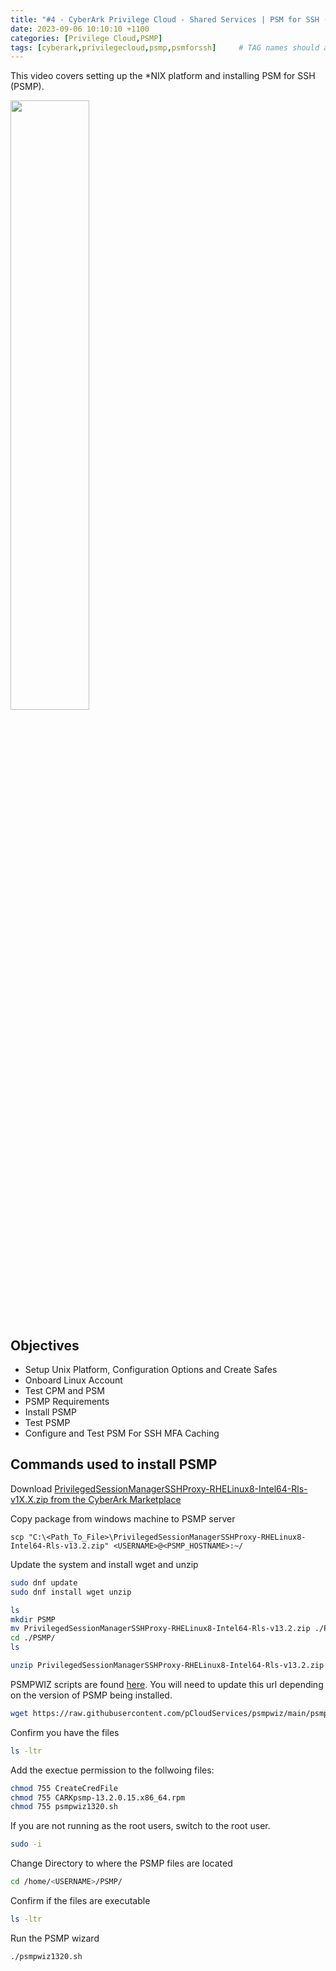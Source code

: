 ```yaml
---
title: "#4 - CyberArk Privilege Cloud - Shared Services | PSM for SSH (PSMP)"
date: 2023-09-06 10:10:10 +1100
categories: [Privilege Cloud,PSMP]
tags: [cyberark,privilegecloud,psmp,psmforssh]     # TAG names should always be lowercase
---
```


This video covers setting up the *NIX platform and installing PSM for SSH (PSMP).

[<img src="https://i.ytimg.com/vi/IA68mw4eqRs/maxresdefault.jpg" width="50%">](https://www.youtube.com/watch?v=IA68mw4eqRs)
## Objectives
- Setup Unix Platform, Configuration Options and Create Safes
- Onboard Linux Account
- Test CPM and PSM
- PSMP Requirements
- Install PSMP
- Test PSMP
- Configure and Test PSM For SSH MFA Caching

## Commands used to install PSMP

Download [PrivilegedSessionManagerSSHProxy-RHELinux8-Intel64-Rls-v1X.X.zip from the CyberArk Marketplace](https://cyberark-customers.force.com/mplace/s/#software#---Name-CyberArk%20Privilege%20Cloud)

Copy package from windows machine to PSMP server

```
scp "C:\<Path_To_File>\PrivilegedSessionManagerSSHProxy-RHELinux8-Intel64-Rls-v13.2.zip" <USERNAME>@<PSMP_HOSTNAME>:~/
```

Update the system and install wget and unzip
``` bash
sudo dnf update
sudo dnf install wget unzip
```

``` bash
ls
mkdir PSMP
mv PrivilegedSessionManagerSSHProxy-RHELinux8-Intel64-Rls-v13.2.zip ./PSMP/
cd ./PSMP/
ls
```
``` bash
unzip PrivilegedSessionManagerSSHProxy-RHELinux8-Intel64-Rls-v13.2.zip
```

PSMPWIZ scripts are found [here](https://github.com/pCloudServices/psmpwiz). You will need to update this url depending on the version of PSMP being installed.
``` bash
wget https://raw.githubusercontent.com/pCloudServices/psmpwiz/main/psmpwiz1320.sh
```

Confirm you have the files
``` bash
ls -ltr
```

Add the exectue permission to the follwoing files:
``` bash
chmod 755 CreateCredFile
chmod 755 CARKpsmp-13.2.0.15.x86_64.rpm
chmod 755 psmpwiz1320.sh
```

If you are not running as the root users, switch to the root user.
``` bash
sudo -i
```

Change Directory to where the PSMP files are located
``` bash
cd /home/<USERNAME>/PSMP/
```

Confirm if the files are executable
``` bash
ls -ltr
```

Run the PSMP wizard
``` bash
./psmpwiz1320.sh
```